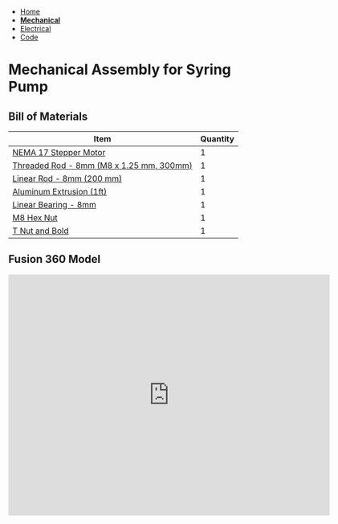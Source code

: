 - [Home](/Syringe-Pump-Assignment/index)
- **[Mechanical](/Syringe-Pump-Assignment/mechanical)**
- [Electrical](/Syringe-Pump-Assignment/electrical)
- [Code](/Syringe-Pump-Assignment/code)

# Mechanical Assembly for Syring Pump
## Bill of Materials

Item         | Quantity
------------ | -------------
[NEMA 17 Stepper Motor](https://www.mcmaster.com/6627T66/) | 1
[Threaded Rod - 8mm (M8 x 1.25 mm, 300mm)](https://www.mcmaster.com/1078N32) | 1
[Linear Rod - 8mm (200 mm)](https://www.mcmaster.com/6112K44/) | 1
[Aluminum Extrusion (1ft)](https://www.mcmaster.com/47065T107-47065T418/) | 1
[Linear Bearing - 8mm](https://www.mcmaster.com/61205K75/) | 1
[M8 Hex Nut](https://www.mcmaster.com/90592A022/) | 1
[T Nut and Bold](https://www.mcmaster.com/47065T139/) | 1


## Fusion 360 Model
<iframe src="https://vanderbilt394.autodesk360.com/shares/public/SH919a0QTf3c32634dcfff3f842e03518f28?mode=embed" width="640" height="480" allowfullscreen="true" webkitallowfullscreen="true" mozallowfullscreen="true"  frameborder="0"></iframe>
